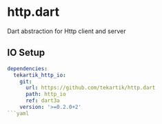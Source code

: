 # http.dart

Dart abstraction for Http client and server


## IO Setup


```yaml
dependencies:
  tekartik_http_io:
    git:
      url: https://github.com/tekartik/http.dart
      path: http_io
      ref: dart3a
    version: '>=0.2.0+2'
```yaml
